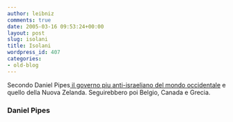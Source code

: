 ```yaml
---
author: leibniz
comments: true
date: 2005-03-16 09:53:24+00:00
layout: post
slug: isolani
title: Isolani
wordpress_id: 407
categories:
- old-blog
---
```


Secondo Daniel Pipes[ il governo piu anti-israeliano del mondo occidentale](http://www.danielpipes.org/blog/424) e quello della Nuova Zelanda. Seguirebbero poi Belgio, Canada e Grecia.




### Daniel Pipes
